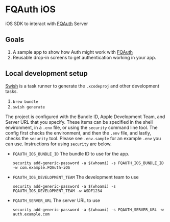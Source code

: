 # FQAuth iOS

iOS SDK to interact with [FQAuth](https://github.com/FullQueueDeveloper/FQAuth) Server

## Goals

1. A sample app to show how Auth might work with [FQAuth](https://github.com/FullQueueDeveloper/FQAuth)
2. Reusable drop-in screens to get authentication working in your app.

## Local development setup

[Swish](https://github.com/FullQueueDeveloper/Swish) is a task runner to generate the `.xcodeproj` and other development tasks.

1. `brew bundle`
2. `swish generate`

The project is configured with the Bundle ID, Apple Development Team, and Server URL that you specify. These items can be specified in the shell environment, in a `.env` file, or using the `security` command line tool. The config first checks the environment, and then the `.env` file, and lastly, checks the `security` tool. Please see `.env.sample` for an example `.env` you can use. Instructions for using `security` are below.

- `FQAUTH_IOS_BUNDLE_ID` The bundle ID to use for the app.

  ```
  security add-generic-password -a $(whoami) -s FQAUTH_IOS_BUNDLE_ID -w com.example.FQAuth-iOS
  ```

- `FQAUTH_IOS_DEVELOPMENT_TEAM` The development team to use

  ```
  security add-generic-password -a $(whoami) -s FQAUTH_IOS_DEVELOPMENT_TEAM -w ASDF1234
  ```

- `FQAUTH_SERVER_URL` The server URL to use

  ```
  security add-generic-password -a $(whoami) -s FQAUTH_SERVER_URL -w auth.example.com
  ```
